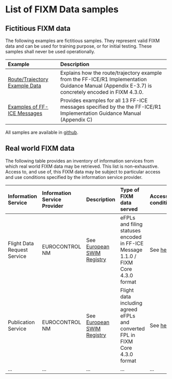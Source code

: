 # List of FIXM Data samples

## Fictitious FIXM data
The following examples are fictitious samples. They represent valid FIXM data and can be used for training purpose, or for initial testing.
These samples shall never be used operationally.

|Example|Description|
|:-|:-|
| [Route/Trajectory Example Data](/fixm-in-support-of-ffice/example_data.md)   |  Explains how the route/trajectory example from the FF-ICE/R1 Implementation Guidance Manual (Appendix E-3.7) is concretely encoded in FIXM 4.3.0.|
| [Examples of FF-ICE Messages](/fixm-in-support-of-ffice/example_messages.md) |  Provides examples for all 13 FF-ICE messages specified by the the FF-ICE/R1 Implementation Guidance Manual (Appendix C) |

All samples are available in [github][GIHUB_SAMPLES_REPOSITORY].


## Real world FIXM data

The following table provides an inventory of information services from which real world FIXM data may be retrieved. This list is non-exhaustive. 
Access to, and use of, this FIXM data may be subject to particular access and use conditions specified by the information service provider.

| Information Service | Information Service Provider | Description | Type of FIXM data served | Access conditions |
|:-|:-|:-|:-|:-|
|Flight Data Request Service|EUROCONTROL NM|See [European SWIM Registry][EUROCONTROL_FLIGHT_DATA_REQUEST_SERVICE_DESCRIPTION] |eFPLs and filing statuses encoded in FF-ICE Message 1.1.0 / FIXM Core 4.3.0 format | See [here][EUROCONTROL_NM_B2B_SERVICES] |
|Publication Service|EUROCONTROL NM|See [European SWIM Registry][EUROCONTROL_PUBLICATION_SERVICE_DESCRIPTION]|Flight data including agreed eFPLs and converted FPL in FIXM Core 4.3.0 format | See [here][EUROCONTROL_NM_B2B_SERVICES] |
|...|...|...|...|...|


[EUROCONTROL_FLIGHT_DATA_REQUEST_SERVICE_DESCRIPTION]: https://eur-registry.swim.aero/services/eurocontrol-nm-flightdatarequestservice-270
[EUROCONTROL_PUBLICATION_SERVICE_DESCRIPTION]: https://eur-registry.swim.aero/services/eurocontrol-nm-publicationservice-270
[EUROCONTROL_NM_B2B_SERVICES]: https://www.eurocontrol.int/service/network-manager-business-business-b2b-web-services

[GIHUB_SAMPLES_REPOSITORY]: https://github.com/fixm-ccb/fixm-user-manual-4.3.0-testing/tree/main/docs/assets/downloads
